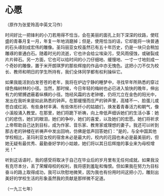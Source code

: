 # 心愿

（原作为张爱玲高中英文习作）

时间好比一把锋利的小刀若用得不恰当，会在美丽的面孔上刻下深深的纹路，使旺盛的青春月复一月，年复一年地消磨掉；但是，使用恰当的话，它却能将一块普通的石头琢刻成宏伟的雕像。圣玛丽亚女校虽然已有五十年历史，仍是一块只会稍加雕琢的普通白石。随着时光的流逝，它也许会给尘埃染污，受风雨侵蚀，或破裂成片片碎石。另一方面，它也可以给时间的小刀仔细地、缓慢地、一寸一寸地刻成一个奇妙的雕像，置于米开朗琪罗的那些辉煌的作品中亦无愧色。这把小刀不仅为校长、教师和明日的学生所持有，我们全体同学都有权利操纵它。

如果我能活到白发苍苍的老年，我将在炉边宁静的睡梦中，寻找早年所熟悉的穿过绿色梅树林的小径。当然，那时候，今日年轻的梅树也必已进入愉快的晚年，伸出有力的臂膊遮蔽着纵横的小径。饱经风霜的古老钟楼，仍将兀立在金色的阳光中，发出在我听来是如此熟悉的钟声。在那缓慢而庄严的钟声里，高矮不一、脸蛋儿或苍白或红润、有些身材丰满、有些体形纤小的姑娘们，焕发着青春活力和朝气，像小溪般涌入教堂。在那里，她们将跪下祈祷，向上帝低声细诉她们的生活小事：她们的悲伤，她们的眼泪，她们的争吵，她们的喜爱，以及她们的宏愿。她们将祈求上帝帮助自己达到目标，成为作家、音乐家、教育家或理想的妻子。我还可以听到那古老的钟楼在祈祷声中发出回响，仿佛是低声回答她们："是的，与全中国其他学校相比，圣玛利亚女校的宿舍未必是最大的，校内的花园也未必是最美丽的，但她无疑有最优秀、最勤奋好学的小姑娘，她们将以其日后辉煌的事业来为母校增光！"

听到这话语时，我的感受将取决于自己在毕业后的岁月里有无任何成就。如果我没有克尽本分，丢了荣耀母校的权利，我将感到羞耻和悔恨。但如果我在努力为目标奋斗的路上取得成功，我可以欣慰地微笑，因为我也有份用时间这把小刀，雕刻出美好的学校生活的形象虽然我的贡献是那样微不足道。

（一九三七年）